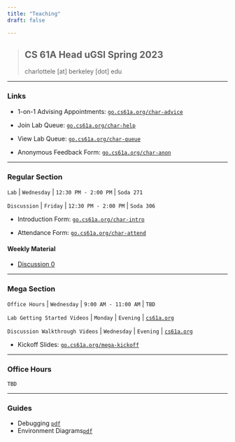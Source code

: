 ```yaml
---
title: "Teaching"
draft: false

---
```




> ## CS 61A Head uGSI Spring 2023
> charlottele [at] berkeley [dot] edu 
<!-- > <details>

</details> -->

---

### Links

- 1-on-1 Advising Appointments: [`go.cs61a.org/char-advice`](http://go.cs61a.org/char-advice)

- Join Lab Queue: [`go.cs61a.org/char-help`](http://go.cs61a.org/char-help)

- View Lab Queue: [`go.cs61a.org/char-queue`](http://go.cs61a.org/char-queue)

- Anonymous Feedback Form: [`go.cs61a.org/char-anon`](https://go.cs61a.org/char-anon)

--- 
### Regular Section 

`Lab` | `Wednesday` | `12:30 PM - 2:00 PM` | `Soda 271`

`Discussion` | `Friday` | `12:30 PM - 2:00 PM` | `Soda 306`

- Introduction Form: [`go.cs61a.org/char-intro`](https://go.cs61a.org/char-intro)

- Attendance Form: [`go.cs61a.org/char-attend`](https://go.cs61a.org/char-attend)

#### Weekly Material
- [Discussion 0](https://drive.google.com/file/d/1cNf66giT3-nGpcnWA2lEjWpyz9bn3omF/view?usp=share_link)



--- 
### Mega Section

`Office Hours` | `Wednesday` | `9:00 AM - 11:00 AM` | `TBD`

`Lab Getting Started Videos` | `Monday` | `Evening` | [`cs61a.org`](https://cs61a.org/)

`Discussion Walkthrough Videos` | `Wednesday` | `Evening` | [`cs61a.org`](https://cs61a.org/)


- Kickoff Slides: [`go.cs61a.org/mega-kickoff`](https://go.cs61a.org/mega-kickoff)

---
### Office Hours 

`TBD`

---
<!-- 
### Links
  
- Attendance Form: [`go.cs61a.org/char-attend`](https://go.cs61a.org/char-attend)
- Anonymous Feedback Form: [`go.cs61a.org/char-anon`](https://go.cs61a.org/char-anon)
- 1-on-1 Advising Appointments: [`go.cs61a.org/char-advice`](http://go.cs61a.org/char-advice)
- Join Lab Queue: [`go.cs61a.org/char-help`](http://go.cs61a.org/char-help)
- View Lab Queue: [`go.cs61a.org/char-queue`](http://go.cs61a.org/char-queue)

---

### Logistics
- Congrats for finishing the midterm! Thank you so much for being in my section this summer :) 
- Please fill out [this](https://forms.gle/ohGt5VGismVp5Exs6) form if you're missing any points. 
- As of Aug 14, I have updated all points. Let me know if they don't show up by Aug 15.


<details>
<summary>
Attendance
</summary>
<blockquote>

- Discussion
    - The secret word will be given at the end of section.
    - You must attend the entire section.
    - Your attendance status will be verified with the Zoom meeting data.
- Lab
    - The secret word will be given towards the beginning of section.
    - You can use this time to work on the lab assignment and ask any questions.
    - If you complete the lab assignment before section, you can submit your okpy link as the secret word for credit.

</blockquote>
</details>

<details>
<summary>
Contact 
</summary>
<blockquote>

- Please use Piazza or office hours for debugging and general logistical questions.
- I'm happy to respond to emails, but there are almost 100 students enrolled in my section so it's a bit difficult. Emails should generally be reserved for personal or section-specific matters.
- Dozens of staff monitor Piazza all day, so you'll recieve a much faster response there.

</blockquote>
</details>




---
### Weekly Material & Guides
[`Google Drive`](https://drive.google.com/drive/folders/1x_PFftGclLJHIL6CGmp-T1zS2WDeteyK?usp=sharing)

<p style="margin-bottom:0;">
    Discussion 11 Videos
    Make sure video quality is set to the highest.
</p>
<p style="margin : 0; padding-top:0; margin-left: 30px">
  Introduction to Regex
  <a href="https://youtu.be/YVG_GQjzbXw"><code>link</code></a>
</p>
<p style="margin : 0; padding-top:0; margin-left: 30px">
    Q1-Q2 (Regex)
    <a href="https://youtu.be/fx-ifCHXh1c"><code>link</code></a>
</p> -->


<!-- 
<p style="margin-bottom:0;">
    Week 2
</p>
<p style="margin : 0; padding-top:0; margin-left: 30px">
    Disc 02: Environment Diagrams + Higher-Order Functions
    <a href="https://drive.google.com/file/d/1tooqKGRB61fbH3V882RbggMssghwHzvS/view?usp=sharing"><code>pdf</code></a>
</p>
<p style="margin : 0; padding-top:0; margin-left: 30px">
    Disc 03: Recursion + Tree Recursion 
    <a href="https://drive.google.com/file/d/1IUsPZE_gotX03XkcyYnHucaEz04gT6wW/view?usp=sharing"><code>pdf</code></a>
</p>




<p style="margin-bottom:0;">
    Week 3
</p>
<p style="margin : 0; padding-top:0; margin-left: 30px">
    Disc 04: Lists + Sequences
    <a href="https://drive.google.com/file/d/1rRU5oZJry_auw59Hd5Lxw8SBzEMf-hkg/view?usp=sharing"><code>pdf</code></a>

</p>
<p style="margin : 0; padding-top:0; margin-left: 30px">
    Lab 03: Recursion
    <a href="https://drive.google.com/file/d/1qEnL0pVOf-zhL8W-V4-PaNsXl1Aee4R3/view?usp=sharing"><code>png</code></a>

</p>

<p style="margin : 0; padding-top:0; margin-left: 30px">
    Disc 05: Mutability + OOP
    <a href="https://drive.google.com/file/d/1MEx3QmoHfGx_msjscM4eQgDkrpORBU-n/view?usp=sharing"><code>pdf</code></a>

</p>

<p style="margin-bottom:0;">
    Week 5
</p>
<p style="margin : 0; padding-top:0; margin-left: 30px">
    Disc 07: Scheme
    <a href="https://drive.google.com/file/d/1D_gFsuxOrDkjdmR2mCt-gIZ7fs-IG4QU/view?usp=sharing"><code>png</code></a>
</p>

<p style="margin-bottom:0;">
    Week 6
</p>
<p style="margin : 0; padding-top:0; margin-left: 30px">
    Disc 09: Dynamic Scoping + Tail Recursion + Interpreter
    <a href="https://drive.google.com/file/d/1egFX6RI_XOIlF3oyZzNmozbrsflRfnsH/view?usp=sharing"><code>png</code></a>
</p>








---


 -->

 ### Guides
- Debugging [`pdf`](https://drive.google.com/file/d/1O72u0ml65pibcjz-PXKpqeJDKaVqQ3D8/view?usp=sharing)
- Environment Diagrams[`pdf`](https://drive.google.com/file/d/1m5lsTmymfBPB772C3yqkWFzmEoijy-AX/view?usp=sharing)

